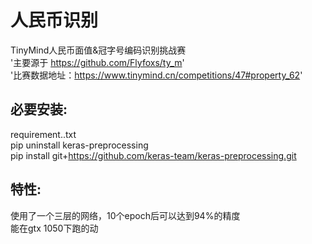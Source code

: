 # 人民币识别
TinyMind人民币面值&amp;冠字号编码识别挑战赛  
'主要源于 https://github.com/Flyfoxs/ty_m'  
'比赛数据地址：https://www.tinymind.cn/competitions/47#property_62'  
## 必要安装:
requirement..txt  
pip uninstall keras-preprocessing  
pip install git+https://github.com/keras-team/keras-preprocessing.git  
## 特性:
使用了一个三层的网络，10个epoch后可以达到94%的精度  
能在gtx 1050下跑的动  
